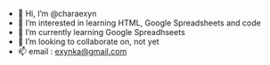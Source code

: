 - 👋 Hi, I’m @charaexyn
- 👀 I’m interested in learning HTML, Google Spreadsheets and code
- 🌱 I’m currently learning Google Spreadhseets
- 💞️ I’m looking to collaborate on, not yet
- 📫 email : exynka@gmail.com

<!---
charaexyn/charaexyn is a ✨ special ✨ repository because its `README.md` (this file) appears on your GitHub profile.
You can click the Preview link to take a look at your changes.
--->
